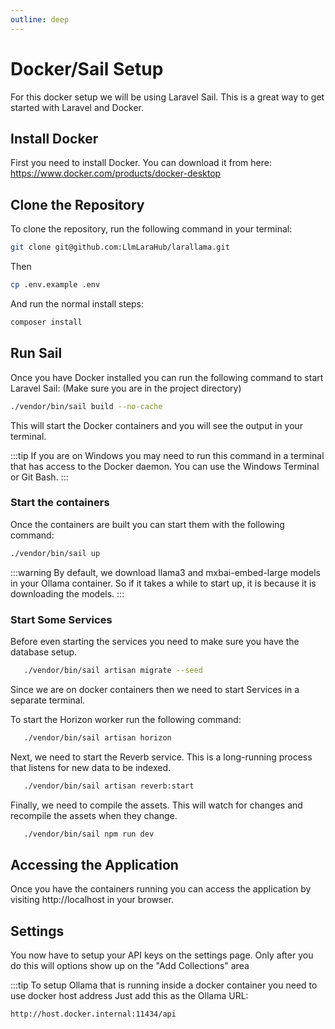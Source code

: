 ```yaml
---
outline: deep
---
```

# Docker/Sail Setup


For this docker setup we will be using Laravel Sail. This is a great way to get started with Laravel and Docker.

## Install Docker

First you need to install Docker. You can download it from here: https://www.docker.com/products/docker-desktop


## Clone the Repository

To clone the repository, run the following command in your terminal:

```bash
git clone git@github.com:LlmLaraHub/larallama.git
```

Then

```bash
cp .env.example .env
```

And run the normal install steps:

```bash
composer install
```

## Run Sail

Once you have Docker installed you can run the following command to start Laravel Sail:
(Make sure you are in the project directory)

```bash
./vendor/bin/sail build --no-cache
```

This will start the Docker containers and you will see the output in your terminal.

:::tip
If you are on Windows you may need to run this command in a terminal that has access to the Docker daemon. You can use the Windows Terminal or Git Bash.
:::

### Start the containers

Once the containers are built you can start them with the following command:

```bash
./vendor/bin/sail up
```
:::warning
By default, we download llama3 and mxbai-embed-large models in your Ollama container.
So if it takes a while to start up, it is because it is downloading the models.
:::



### Start Some Services

Before even starting the services you need to make sure you have the database setup.

```bash
   ./vendor/bin/sail artisan migrate --seed
```


Since we are on docker containers then we need to start Services in a separate terminal.

To start the Horizon worker run the following command:
```bash
   ./vendor/bin/sail artisan horizon
```

Next, we need to start the Reverb service. This is a long-running process that listens for new data to be indexed.

```bash
   ./vendor/bin/sail artisan reverb:start
```


Finally, we need to compile the assets. This will watch for changes and recompile the assets when they change.

```bash
   ./vendor/bin/sail npm run dev
```



## Accessing the Application

Once you have the containers running you can access the application by visiting http://localhost in your browser.

## Settings

You now have to setup your API keys on the settings page.
Only after you do this will options show up on the "Add Collections" area

:::tip
To setup Ollama that is running inside a docker container you need to use docker host address
Just add this as the Ollama URL:

```bash
http://host.docker.internal:11434/api
```
